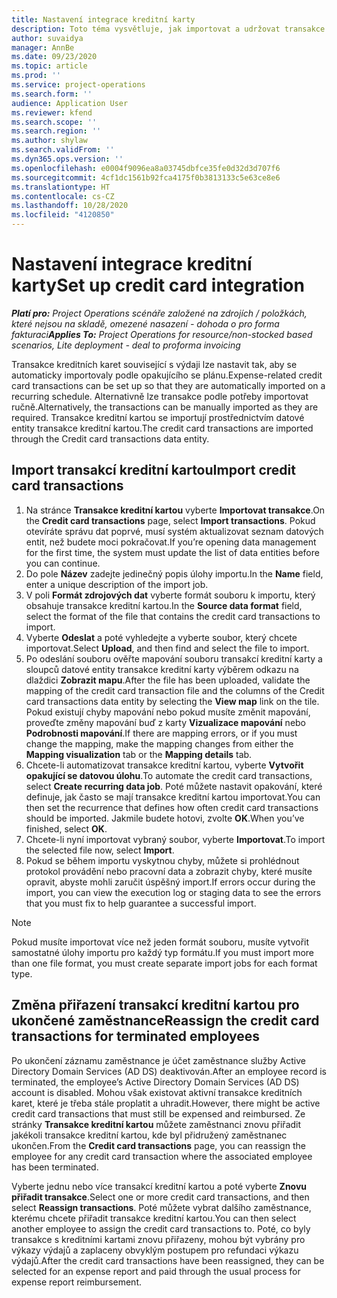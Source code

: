 ```yaml
---
title: Nastavení integrace kreditní karty
description: Toto téma vysvětluje, jak importovat a udržovat transakce kreditních karet související s výdaji.
author: suvaidya
manager: AnnBe
ms.date: 09/23/2020
ms.topic: article
ms.prod: ''
ms.service: project-operations
ms.search.form: ''
audience: Application User
ms.reviewer: kfend
ms.search.scope: ''
ms.search.region: ''
ms.author: shylaw
ms.search.validFrom: ''
ms.dyn365.ops.version: ''
ms.openlocfilehash: e0004f9096ea8a03745dbfce35fe0d32d3d707f6
ms.sourcegitcommit: 4cf1dc1561b92fca4175f0b3813133c5e63ce8e6
ms.translationtype: HT
ms.contentlocale: cs-CZ
ms.lasthandoff: 10/28/2020
ms.locfileid: "4120850"
---
```

# <a name="set-up-credit-card-integration"></a><span data-ttu-id="756c3-103">Nastavení integrace kreditní karty</span><span class="sxs-lookup"><span data-stu-id="756c3-103">Set up credit card integration</span></span>

<span data-ttu-id="756c3-104">_**Platí pro:** Project Operations scénáře založené na zdrojích / položkách, které nejsou na skladě, omezené nasazení - dohoda o pro forma fakturaci_</span><span class="sxs-lookup"><span data-stu-id="756c3-104">_**Applies To:** Project Operations for resource/non-stocked based scenarios, Lite deployment - deal to proforma invoicing_</span></span>

<span data-ttu-id="756c3-105">Transakce kreditních karet související s výdaji lze nastavit tak, aby se automaticky importovaly podle opakujícího se plánu.</span><span class="sxs-lookup"><span data-stu-id="756c3-105">Expense-related credit card transactions can be set up so that they are automatically imported on a recurring schedule.</span></span> <span data-ttu-id="756c3-106">Alternativně lze transakce podle potřeby importovat ručně.</span><span class="sxs-lookup"><span data-stu-id="756c3-106">Alternatively, the transactions can be manually imported as they are required.</span></span> <span data-ttu-id="756c3-107">Transakce kreditní kartou se importují prostřednictvím datové entity transakce kreditní kartou.</span><span class="sxs-lookup"><span data-stu-id="756c3-107">The credit card transactions are imported through the Credit card transactions data entity.</span></span>

## <a name="import-credit-card-transactions"></a><span data-ttu-id="756c3-108">Import transakcí kreditní kartou</span><span class="sxs-lookup"><span data-stu-id="756c3-108">Import credit card transactions</span></span>

1. <span data-ttu-id="756c3-109">Na stránce **Transakce kreditní kartou** vyberte **Importovat transakce**.</span><span class="sxs-lookup"><span data-stu-id="756c3-109">On the **Credit card transactions** page, select **Import transactions**.</span></span> <span data-ttu-id="756c3-110">Pokud otevíráte správu dat poprvé, musí systém aktualizovat seznam datových entit, než budete moci pokračovat.</span><span class="sxs-lookup"><span data-stu-id="756c3-110">If you’re opening data management for the first time, the system must update the list of data entities before you can continue.</span></span>
2. <span data-ttu-id="756c3-111">Do pole **Název** zadejte jedinečný popis úlohy importu.</span><span class="sxs-lookup"><span data-stu-id="756c3-111">In the **Name** field, enter a unique description of the import job.</span></span>
3. <span data-ttu-id="756c3-112">V poli **Formát zdrojových dat** vyberte formát souboru k importu, který obsahuje transakce kreditní kartou.</span><span class="sxs-lookup"><span data-stu-id="756c3-112">In the **Source data format** field, select the format of the file that contains the credit card transactions to import.</span></span>
4. <span data-ttu-id="756c3-113">Vyberte **Odeslat** a poté vyhledejte a vyberte soubor, který chcete importovat.</span><span class="sxs-lookup"><span data-stu-id="756c3-113">Select **Upload**, and then find and select the file to import.</span></span>
5. <span data-ttu-id="756c3-114">Po odeslání souboru ověřte mapování souboru transakcí kreditní karty a sloupců datové entity transakce kreditní karty výběrem odkazu na dlaždici **Zobrazit mapu**.</span><span class="sxs-lookup"><span data-stu-id="756c3-114">After the file has been uploaded, validate the mapping of the credit card transaction file and the columns of the Credit card transactions data entity by selecting the **View map** link on the tile.</span></span> <span data-ttu-id="756c3-115">Pokud existují chyby mapování nebo pokud musíte změnit mapování, proveďte změny mapování buď z karty **Vizualizace mapování** nebo **Podrobnosti mapování**.</span><span class="sxs-lookup"><span data-stu-id="756c3-115">If there are mapping errors, or if you must change the mapping, make the mapping changes from either the **Mapping visualization** tab or the **Mapping details** tab.</span></span>
6. <span data-ttu-id="756c3-116">Chcete-li automatizovat transakce kreditní kartou, vyberte **Vytvořit opakující se datovou úlohu**.</span><span class="sxs-lookup"><span data-stu-id="756c3-116">To automate the credit card transactions, select **Create recurring data job**.</span></span> <span data-ttu-id="756c3-117">Poté můžete nastavit opakování, které definuje, jak často se mají transakce kreditní kartou importovat.</span><span class="sxs-lookup"><span data-stu-id="756c3-117">You can then set the recurrence that defines how often credit card transactions should be imported.</span></span> <span data-ttu-id="756c3-118">Jakmile budete hotovi, zvolte **OK**.</span><span class="sxs-lookup"><span data-stu-id="756c3-118">When you’ve finished, select **OK**.</span></span>
7. <span data-ttu-id="756c3-119">Chcete-li nyní importovat vybraný soubor, vyberte **Importovat**.</span><span class="sxs-lookup"><span data-stu-id="756c3-119">To import the selected file now, select **Import**.</span></span>
8. <span data-ttu-id="756c3-120">Pokud se během importu vyskytnou chyby, můžete si prohlédnout protokol provádění nebo pracovní data a zobrazit chyby, které musíte opravit, abyste mohli zaručit úspěšný import.</span><span class="sxs-lookup"><span data-stu-id="756c3-120">If errors occur during the import, you can view the execution log or staging data to see the errors that you must fix to help guarantee a successful import.</span></span>

> [!NOTE]
> <span data-ttu-id="756c3-121">Pokud musíte importovat více než jeden formát souboru, musíte vytvořit samostatné úlohy importu pro každý typ formátu.</span><span class="sxs-lookup"><span data-stu-id="756c3-121">If you must import more than one file format, you must create separate import jobs for each format type.</span></span>

## <a name="reassign-the-credit-card-transactions-for-terminated-employees"></a><span data-ttu-id="756c3-122">Změna přiřazení transakcí kreditní kartou pro ukončené zaměstnance</span><span class="sxs-lookup"><span data-stu-id="756c3-122">Reassign the credit card transactions for terminated employees</span></span>

<span data-ttu-id="756c3-123">Po ukončení záznamu zaměstnance je účet zaměstnance služby Active Directory Domain Services (AD DS) deaktivován.</span><span class="sxs-lookup"><span data-stu-id="756c3-123">After an employee record is terminated, the employee’s Active Directory Domain Services (AD DS) account is disabled.</span></span> <span data-ttu-id="756c3-124">Mohou však existovat aktivní transakce kreditních karet, které je třeba stále proplatit a uhradit.</span><span class="sxs-lookup"><span data-stu-id="756c3-124">However, there might be active credit card transactions that must still be expensed and reimbursed.</span></span> <span data-ttu-id="756c3-125">Ze stránky **Transakce kreditní kartou** můžete zaměstnanci znovu přiřadit jakékoli transakce kreditní kartou, kde byl přidružený zaměstnanec ukončen.</span><span class="sxs-lookup"><span data-stu-id="756c3-125">From the **Credit card transactions** page, you can reassign the employee for any credit card transaction where the associated employee has been terminated.</span></span>

<span data-ttu-id="756c3-126">Vyberte jednu nebo více transakcí kreditní kartou a poté vyberte **Znovu přiřadit transakce**.</span><span class="sxs-lookup"><span data-stu-id="756c3-126">Select one or more credit card transactions, and then select **Reassign transactions**.</span></span> <span data-ttu-id="756c3-127">Poté můžete vybrat dalšího zaměstnance, kterému chcete přiřadit transakce kreditní kartou.</span><span class="sxs-lookup"><span data-stu-id="756c3-127">You can then select another employee to assign the credit card transactions to.</span></span> <span data-ttu-id="756c3-128">Poté, co byly transakce s kreditními kartami znovu přiřazeny, mohou být vybrány pro výkazy výdajů a zaplaceny obvyklým postupem pro refundaci výkazu výdajů.</span><span class="sxs-lookup"><span data-stu-id="756c3-128">After the credit card transactions have been reassigned, they can be selected for an expense report and paid through the usual process for expense report reimbursement.</span></span>
